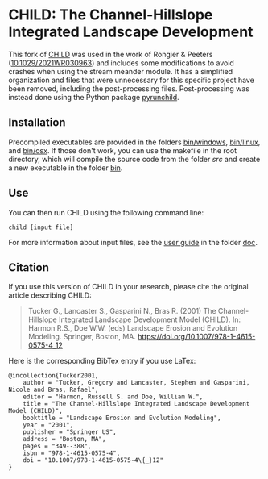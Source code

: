 # CHILD: The Channel-Hillslope Integrated Landscape Development

This fork of [CHILD](https://github.com/childmodel/child) was used in the work of Rongier & Peeters ([10.1029/2021WR030963](https://doi.org/10.1029/2021WR030963)) and includes some modifications to avoid crashes when using the stream meander module. It has a simplified organization and files that were unnecessary for this specific project have been removed, including the post-processing files. Post-processing was instead done using the Python package [pyrunchild](https://github.com/grongier/pyrunchild).

## Installation

Precompiled executables are provided in the folders [bin/windows](bin/windows), [bin/linux](bin/linux), and [bin/osx](bin/osx). If those don't work, you can use the makefile in the root directory, which will compile the source code from the folder *src* and create a new executable in the folder [bin](bin).

## Use

You can then run CHILD using the following command line:

    child [input file]

For more information about input files, see the [user guide](doc/child_users_guide.pdf) in the folder [doc](doc).

## Citation

If you use this version of CHILD in your research, please cite the original article describing CHILD:

> Tucker G., Lancaster S., Gasparini N., Bras R. (2001) The Channel-Hillslope Integrated Landscape Development Model (CHILD). In: Harmon R.S., Doe W.W. (eds) Landscape Erosion and Evolution Modeling. Springer, Boston, MA. https://doi.org/10.1007/978-1-4615-0575-4_12

Here is the corresponding BibTex entry if you use LaTex:

    @incollection{Tucker2001,
        author = "Tucker, Gregory and Lancaster, Stephen and Gasparini, Nicole and Bras, Rafael",
        editor = "Harmon, Russell S. and Doe, William W.",
        title = "The Channel-Hillslope Integrated Landscape Development Model (CHILD)",
        booktitle = "Landscape Erosion and Evolution Modeling",
        year = "2001",
        publisher = "Springer US",
        address = "Boston, MA",
        pages = "349--388",
        isbn = "978-1-4615-0575-4",
        doi = "10.1007/978-1-4615-0575-4\{_}12"
    }
